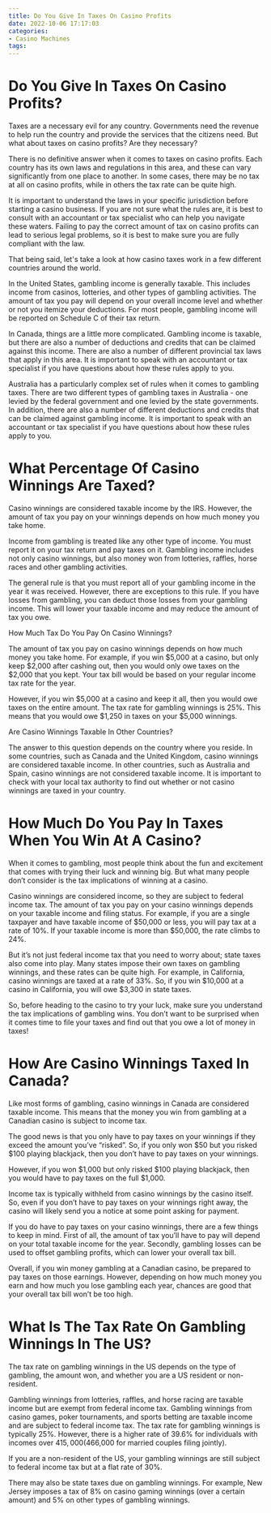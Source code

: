 ```yaml
---
title: Do You Give In Taxes On Casino Profits
date: 2022-10-06 17:17:03
categories:
- Casino Machines
tags:
---
```



#  Do You Give In Taxes On Casino Profits?

Taxes are a necessary evil for any country. Governments need the revenue to help run the country and provide the services that the citizens need. But what about taxes on casino profits? Are they necessary?

There is no definitive answer when it comes to taxes on casino profits. Each country has its own laws and regulations in this area, and these can vary significantly from one place to another. In some cases, there may be no tax at all on casino profits, while in others the tax rate can be quite high.

It is important to understand the laws in your specific jurisdiction before starting a casino business. If you are not sure what the rules are, it is best to consult with an accountant or tax specialist who can help you navigate these waters. Failing to pay the correct amount of tax on casino profits can lead to serious legal problems, so it is best to make sure you are fully compliant with the law.

That being said, let's take a look at how casino taxes work in a few different countries around the world.

In the United States, gambling income is generally taxable. This includes income from casinos, lotteries, and other types of gambling activities. The amount of tax you pay will depend on your overall income level and whether or not you itemize your deductions. For most people, gambling income will be reported on Schedule C of their tax return.

In Canada, things are a little more complicated. Gambling income is taxable, but there are also a number of deductions and credits that can be claimed against this income. There are also a number of different provincial tax laws that apply in this area. It is important to speak with an accountant or tax specialist if you have questions about how these rules apply to you.

Australia has a particularly complex set of rules when it comes to gambling taxes. There are two different types of gambling taxes in Australia - one levied by the federal government and one levied by the state governments. In addition, there are also a number of different deductions and credits that can be claimed against gambling income. It is important to speak with an accountant or tax specialist if you have questions about how these rules apply to you.

#  What Percentage Of Casino Winnings Are Taxed?

Casino winnings are considered taxable income by the IRS. However, the amount of tax you pay on your winnings depends on how much money you take home.

Income from gambling is treated like any other type of income. You must report it on your tax return and pay taxes on it. Gambling income includes not only casino winnings, but also money won from lotteries, raffles, horse races and other gambling activities.

The general rule is that you must report all of your gambling income in the year it was received. However, there are exceptions to this rule. If you have losses from gambling, you can deduct those losses from your gambling income. This will lower your taxable income and may reduce the amount of tax you owe.

How Much Tax Do You Pay On Casino Winnings?

The amount of tax you pay on casino winnings depends on how much money you take home. For example, if you win $5,000 at a casino, but only keep $2,000 after cashing out, then you would only owe taxes on the $2,000 that you kept. Your tax bill would be based on your regular income tax rate for the year.

However, if you win $5,000 at a casino and keep it all, then you would owe taxes on the entire amount. The tax rate for gambling winnings is 25%. This means that you would owe $1,250 in taxes on your $5,000 winnings.

Are Casino Winnings Taxable In Other Countries?

The answer to this question depends on the country where you reside. In some countries, such as Canada and the United Kingdom, casino winnings are considered taxable income. In other countries, such as Australia and Spain, casino winnings are not considered taxable income. It is important to check with your local tax authority to find out whether or not casino winnings are taxed in your country.

#  How Much Do You Pay In Taxes When You Win At A Casino?

When it comes to gambling, most people think about the fun and excitement that comes with trying their luck and winning big. But what many people don’t consider is the tax implications of winning at a casino.

Casino winnings are considered income, so they are subject to federal income tax. The amount of tax you pay on your casino winnings depends on your taxable income and filing status. For example, if you are a single taxpayer and have taxable income of $50,000 or less, you will pay tax at a rate of 10%. If your taxable income is more than $50,000, the rate climbs to 24%.

But it’s not just federal income tax that you need to worry about; state taxes also come into play. Many states impose their own taxes on gambling winnings, and these rates can be quite high. For example, in California, casino winnings are taxed at a rate of 33%. So, if you win $10,000 at a casino in California, you will owe $3,300 in state taxes.

So, before heading to the casino to try your luck, make sure you understand the tax implications of gambling wins. You don’t want to be surprised when it comes time to file your taxes and find out that you owe a lot of money in taxes!

#  How Are Casino Winnings Taxed In Canada?

Like most forms of gambling, casino winnings in Canada are considered taxable income. This means that the money you win from gambling at a Canadian casino is subject to income tax.

The good news is that you only have to pay taxes on your winnings if they exceed the amount you’ve “risked”. So, if you only won $50 but you risked $100 playing blackjack, then you don’t have to pay taxes on your winnings.

However, if you won $1,000 but only risked $100 playing blackjack, then you would have to pay taxes on the full $1,000.

Income tax is typically withheld from casino winnings by the casino itself. So, even if you don’t have to pay taxes on your winnings right away, the casino will likely send you a notice at some point asking for payment.

If you do have to pay taxes on your casino winnings, there are a few things to keep in mind. First of all, the amount of tax you’ll have to pay will depend on your total taxable income for the year. Secondly, gambling losses can be used to offset gambling profits, which can lower your overall tax bill.

Overall, if you win money gambling at a Canadian casino, be prepared to pay taxes on those earnings. However, depending on how much money you earn and how much you lose gambling each year, chances are good that your overall tax bill won’t be too high.

#  What Is The Tax Rate On Gambling Winnings In The US?

The tax rate on gambling winnings in the US depends on the type of gambling, the amount won, and whether you are a US resident or non-resident.

Gambling winnings from lotteries, raffles, and horse racing are taxable income but are exempt from federal income tax. Gambling winnings from casino games, poker tournaments, and sports betting are taxable income and are subject to federal income tax. The tax rate for gambling winnings is typically 25%. However, there is a higher rate of 39.6% for individuals with incomes over $415,000 ($466,000 for married couples filing jointly).

If you are a non-resident of the US, your gambling winnings are still subject to federal income tax but at a flat rate of 30%.

There may also be state taxes due on gambling winnings. For example, New Jersey imposes a tax of 8% on casino gaming winnings (over a certain amount) and 5% on other types of gambling winnings.